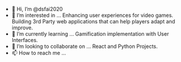 - 👋 Hi, I’m @dsfai2020
- 👀 I’m interested in ... Enhancing user experiences for video games.  Building 3rd Party web applications that can help players adapt and improve.  
- 🌱 I’m currently learning ... Gamification implementation with User Interfaces.
- 💞️ I’m looking to collaborate on ... React and Python Projects.  
- 📫 How to reach me ... 

<!---
dsfai2020/dsfai2020 is a ✨ special ✨ repository because its `README.md` (this file) appears on your GitHub profile.
You can click the Preview link to take a look at your changes.
--->
